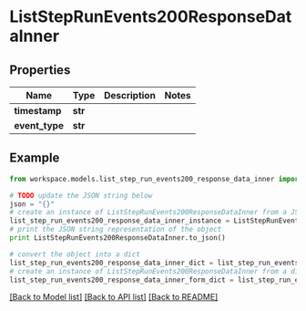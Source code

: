 # ListStepRunEvents200ResponseDataInner


## Properties
Name | Type | Description | Notes
------------ | ------------- | ------------- | -------------
**timestamp** | **str** |  | 
**event_type** | **str** |  | 

## Example

```python
from workspace.models.list_step_run_events200_response_data_inner import ListStepRunEvents200ResponseDataInner

# TODO update the JSON string below
json = "{}"
# create an instance of ListStepRunEvents200ResponseDataInner from a JSON string
list_step_run_events200_response_data_inner_instance = ListStepRunEvents200ResponseDataInner.from_json(json)
# print the JSON string representation of the object
print ListStepRunEvents200ResponseDataInner.to_json()

# convert the object into a dict
list_step_run_events200_response_data_inner_dict = list_step_run_events200_response_data_inner_instance.to_dict()
# create an instance of ListStepRunEvents200ResponseDataInner from a dict
list_step_run_events200_response_data_inner_form_dict = list_step_run_events200_response_data_inner.from_dict(list_step_run_events200_response_data_inner_dict)
```
[[Back to Model list]](../README.md#documentation-for-models) [[Back to API list]](../README.md#documentation-for-api-endpoints) [[Back to README]](../README.md)


